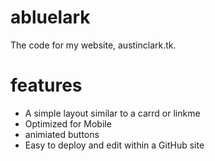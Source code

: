 # abluelark
The code for my website, austinclark.tk.

# features
- A simple layout similar to a carrd or linkme
- Optimized for Mobile
- animiated buttons
- Easy to deploy and edit within a GitHub site
